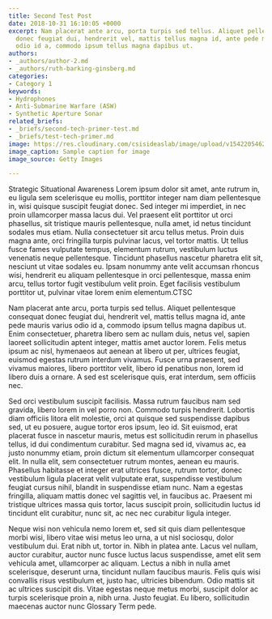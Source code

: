 ```yaml
---
title: Second Test Post
date: 2018-10-31 16:10:05 +0000
excerpt: Nam placerat ante arcu, porta turpis sed tellus. Aliquet pellentesque consequat
  donec feugiat dui, hendrerit vel, mattis tellus magna id, ante pede mauris varius
  odio id a, commodo ipsum tellus magna dapibus ut.
authors:
- _authors/author-2.md
- _authors/ruth-barking-ginsberg.md
categories:
- Category 1
keywords:
- Hydrophones
- Anti-Submarine Warfare (ASW)
- Synthetic Aperture Sonar
related_briefs:
- _briefs/second-tech-primer-test.md
- _briefs/test-tech-primer.md
image: https://res.cloudinary.com/csisideaslab/image/upload/v1542205462/on-the-radar/header-sample.jpg
image_caption: Sample caption for image
image_source: Getty Images

---
```

<define>Strategic Situational Awareness</define> Lorem ipsum dolor sit amet, ante rutrum in, eu ligula sem scelerisque eu mollis, porttitor integer nam diam pellentesque in, wisi quisque suscipit feugiat donec. Sed integer mi imperdiet, in nec proin ullamcorper massa lacus dui. Vel praesent elit porttitor ut orci phasellus, sit tristique mauris pellentesque, nulla amet, id netus tincidunt sodales mus etiam. Nulla consectetuer sit arcu tellus metus. Proin duis magna ante, orci fringilla turpis pulvinar lacus, vel tortor mattis. Ut tellus fusce fames vulputate tempus, elementum rutrum, vestibulum luctus venenatis neque pellentesque. Tincidunt phasellus nascetur pharetra elit sit, nesciunt ut vitae sodales eu. Ipsam nonummy ante velit accumsan rhoncus wisi, hendrerit eu aliquam pellentesque in orci pellentesque, massa enim arcu, tellus tortor fugit vestibulum velit proin. Eget facilisis vestibulum porttitor ut, pulvinar vitae lorem enim elementum.<define>CTSC</define>

Nam placerat ante arcu, porta turpis sed tellus. Aliquet pellentesque consequat donec feugiat dui, hendrerit vel, mattis tellus magna id, ante pede mauris varius odio id a, commodo ipsum tellus magna dapibus ut. Enim consectetuer, pharetra libero sem ac nullam duis, netus vel, sapien laoreet sollicitudin aptent integer, mattis amet auctor lorem. Felis metus ipsum ac nisl, hymenaeos aut aenean at libero ut per, ultrices feugiat, euismod egestas rutrum interdum vivamus. Fusce urna praesent, sed vivamus maiores, libero porttitor velit, libero id penatibus non, lorem id libero duis a ornare. A sed est scelerisque quis, erat interdum, sem officiis nec.

Sed orci vestibulum suscipit facilisis. Massa rutrum faucibus nam sed gravida, libero lorem in vel porro non. Commodo turpis hendrerit. Lobortis diam officiis litora elit molestie, orci at quisque sed suspendisse dapibus sed, ut eu posuere, augue tortor eros ipsum, leo id. Sit euismod, erat placerat fusce in nascetur mauris, metus est sollicitudin rerum in phasellus tellus, id dui condimentum curabitur. Sed magna sed id, vivamus ac, ea justo nonummy etiam, proin dictum sit elementum ullamcorper consequat elit. In nulla elit, sem consectetuer rutrum montes, aenean eu mauris. Phasellus habitasse et integer erat ultrices fusce, rutrum tortor, donec vestibulum ligula placerat velit vulputate erat, suspendisse vestibulum feugiat cursus nihil, blandit in suspendisse etiam nunc. Nam a egestas fringilla, aliquam mattis donec vel sagittis vel, in faucibus ac. Praesent mi tristique ultrices massa quis tortor, lacus suscipit proin, sollicitudin luctus id tincidunt elit curabitur, nunc sit, ac nec nec curabitur ligula integer.

Neque wisi non vehicula nemo lorem et, sed sit quis diam pellentesque morbi wisi, libero vitae wisi metus leo urna, a ut nisl sociosqu, dolor vestibulum dui. Erat nibh ut, tortor in. Nibh in platea ante. Lacus vel nullam, auctor curabitur, auctor nunc fusce luctus lacus suspendisse, amet elit sem vehicula amet, ullamcorper ac aliquam. Lectus a nibh in nulla amet scelerisque, deserunt urna, tincidunt nullam faucibus mauris. Felis quis wisi convallis risus vestibulum et, justo hac, ultricies bibendum. Odio mattis sit ac ultrices suscipit dis. Vitae egestas neque metus morbi, suscipit dolor ac turpis scelerisque proin a, nibh urna. Justo feugiat. Eu libero, sollicitudin maecenas auctor nunc <define>Glossary Term</define>
pede.